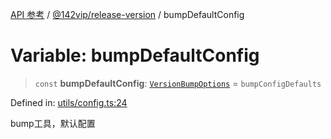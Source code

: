 [API 参考](../../../index.md) / [@142vip/release-version](../index.md) / bumpDefaultConfig

# Variable: bumpDefaultConfig

> `const` **bumpDefaultConfig**: [`VersionBumpOptions`](../interfaces/VersionBumpOptions.md) = `bumpConfigDefaults`

Defined in: [utils/config.ts:24](https://github.com/142vip/core-x/blob/15d5bc9ef4bece78c0e60bdf074a2d245f625100/packages/release-version/src/utils/config.ts#L24)

bump工具，默认配置
